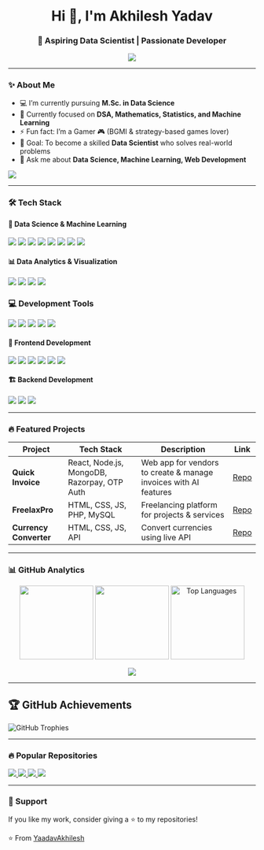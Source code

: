 <h1 align="center">Hi 👋, I'm Akhilesh Yadav</h1>
<h3 align="center">🚀 Aspiring Data Scientist | Passionate Developer</h3>

<p align="center">
  <img src="https://readme-typing-svg.herokuapp.com?size=24&color=FF5733&center=true&vCenter=true&lines=Data+Science+Enthusiast;Machine+Learning+Explorer;Always+Learning+New+Things">
</p>

---

### ✨ About Me

- 💻 I’m currently pursuing **M.Sc. in Data Science**  
- 📖 Currently focused on **DSA, Mathematics, Statistics, and Machine Learning**  
- ⚡ Fun fact: I’m a Gamer 🎮 (BGMI & strategy-based games lover)  
- 🎯 Goal: To become a skilled **Data Scientist** who solves real-world problems
- 💬 Ask me about **Data Science, Machine Learning, Web Development** 

[![](https://visitcount.itsvg.in/api?id=YaadavAkhilesh&icon=0&color=0)](https://visitcount.itsvg.in)

---

### 🛠️ Tech Stack

#### 🚀 Data Science & Machine Learning
<p align="left">
  <img src="https://img.shields.io/badge/Python-3776AB?style=for-the-badge&logo=python&logoColor=white" />
  <img src="https://img.shields.io/badge/NumPy-013243?style=for-the-badge&logo=numpy&logoColor=white" />
  <img src="https://img.shields.io/badge/Pandas-150458?style=for-the-badge&logo=pandas&logoColor=white" />
  <img src="https://img.shields.io/badge/Matplotlib-FF8C00?style=for-the-badge&logo=python&logoColor=white" />
  <img src="https://img.shields.io/badge/Seaborn-FF9A8B?style=for-the-badge&logo=seaborn&logoColor=white" />
  <img src="https://img.shields.io/badge/Plotly-3F4D97?style=for-the-badge&logo=plotly&logoColor=white" />
  <img src="https://img.shields.io/badge/Scikit--Learn-F7931E?style=for-the-badge&logo=scikit-learn&logoColor=white" />
  <img src="https://img.shields.io/badge/TensorFlow-FF6F00?style=for-the-badge&logo=tensorflow&logoColor=white" />
</p>

#### 📊 Data Analytics & Visualization
<p align="left">
  <img src="https://img.shields.io/badge/Power%20BI-F2C811?style=for-the-badge&logo=powerbi&logoColor=white" />
  <img src="https://img.shields.io/badge/Tableau-E97627?style=for-the-badge&logo=tableau&logoColor=white" />
  <img src="https://img.shields.io/badge/Jupyter-F37626?style=for-the-badge&logo=jupyter&logoColor=white" />
  <img src="https://img.shields.io/badge/Microsoft%20Excel-217346?style=for-the-badge&logo=microsoft-excel&logoColor=white" />
</p> 

### 💻 Development Tools  
<p align="left">
  <img src="https://img.shields.io/badge/Git-F05032?style=for-the-badge&logo=git&logoColor=white" />
  <img src="https://img.shields.io/badge/GitHub-181717?style=for-the-badge&logo=github&logoColor=white" />
  <img src="https://img.shields.io/badge/VSCode-007ACC?style=for-the-badge&logo=visual%20studio%20code&logoColor=white" />
  <img src="https://img.shields.io/badge/SQL-4479A1?style=for-the-badge&logo=sql&logoColor=white" />
  <img src="https://img.shields.io/badge/MySQL-4479A1?style=for-the-badge&logo=mysql&logoColor=white" />
</p>

#### 🎨 Frontend Development
<p align="left">
  <img src="https://img.shields.io/badge/HTML5-E34F26?style=for-the-badge&logo=html5&logoColor=white" />
  <img src="https://img.shields.io/badge/CSS3-1572B6?style=for-the-badge&logo=css3&logoColor=white" />
  <img src="https://img.shields.io/badge/Bootstrap-563D7C?style=for-the-badge&logo=bootstrap&logoColor=white" />
  <img src="https://img.shields.io/badge/TailwindCSS-06B6D4?style=for-the-badge&logo=tailwindcss&logoColor=white" />
  <img src="https://img.shields.io/badge/JavaScript-F7DF1E?style=for-the-badge&logo=javascript&logoColor=black" />
  <img src="https://img.shields.io/badge/React-61DAFB?style=for-the-badge&logo=react&logoColor=black" />
</p>

#### 🏗️ Backend Development
<p align="left">
  <img src="https://img.shields.io/badge/Node.js-43853D?style=for-the-badge&logo=node.js&logoColor=white" />
  <img src="https://img.shields.io/badge/Express.js-000000?style=for-the-badge&logo=express&logoColor=white" />
  <img src="https://img.shields.io/badge/MongoDB-47A248?style=for-the-badge&logo=mongodb&logoColor=white" />
</p>

---

### 🔥 Featured Projects

| Project | Tech Stack | Description | Link |
|---------|------------|-------------|------|
| **Quick Invoice** | React, Node.js, MongoDB, Razorpay, OTP Auth | Web app for vendors to create & manage invoices with AI features | [Repo](https://github.com/YaadavAkhilesh/Quick-Invoice) |
| **FreelaxPro** | HTML, CSS, JS, PHP, MySQL | Freelancing platform for projects & services | [Repo](https://github.com/YaadavAkhilesh/Freelance-Management-Platform) |
| **Currency Converter** | HTML, CSS, JS, API | Convert currencies using live API | [Repo](https://github.com/YaadavAkhilesh/Currency-Converter) |

---

### 📊 GitHub Analytics
<p align="center">
  <img src="https://github-readme-stats.vercel.app/api?username=YaadavAkhilesh&show_icons=true&theme=tokyonight" height="150"/>
  <img src="https://github-readme-streak-stats.herokuapp.com/?user=YaadavAkhilesh&theme=tokyonight" height="150"/>
  <img src="https://github-readme-stats.vercel.app/api/top-langs/?username=YaadavAkhilesh&layout=compact&theme=radical" alt="Top Languages" height="150" />
</p>

<p align="center">
  <img src="https://github-readme-activity-graph.vercel.app/graph?username=YaadavAkhilesh&theme=react-dark"/>
</p>

---

## 🏆 GitHub Achievements  
![GitHub Trophies](https://github-profile-trophy.vercel.app/?username=YaadavAkhilesh&theme=radical&no-frame=true&margin-w=15)  

---

### 🔥 Popular Repositories
<p>
  <a href="https://github.com/YaadavAkhilesh/Weather-Forecaster">
    <img src="https://github-readme-stats.vercel.app/api/pin/?username=YaadavAkhilesh&repo=Weather-Forecaster&theme=radical" />
  </a>
  <a href="https://github.com/YaadavAkhilesh/Currency-Converter">
    <img src="https://github-readme-stats.vercel.app/api/pin/?username=YaadavAkhilesh&repo=Currency-Converter&theme=radical" />
  </a>
  <a href="https://github.com/YaadavAkhilesh/Tic-Tac-Toe">
    <img src="https://github-readme-stats.vercel.app/api/pin/?username=YaadavAkhilesh&repo=Tic-Tac-Toe&theme=radical" />
  </a>
  <a href="https://github.com/YaadavAkhilesh/Netflix-Clone">
    <img src="https://github-readme-stats.vercel.app/api/pin/?username=YaadavAkhilesh&repo=Netflix-Clone&theme=radical" />
  </a>
</p>

---

### 💖 Support
If you like my work, consider giving a ⭐️ to my repositories!  

⭐️ From [YaadavAkhilesh](https://github.com/YaadavAkhilesh)
